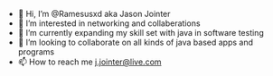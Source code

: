 - 👋 Hi, I’m @Ramesusxd aka Jason Jointer
- 👀 I’m interested in networking and collaberations
- 🌱 I’m currently expanding my skill set with java in software testing
- 💞️ I’m looking to collaborate on all kinds of java based apps and programs
- 📫 How to reach me j.jointer@live.com

<!---
Ramesusxd/Ramesusxd is a ✨ special ✨ repository because its `README.md` (this file) appears on your GitHub profile.
You can click the Preview link to take a look at your changes.
--->
